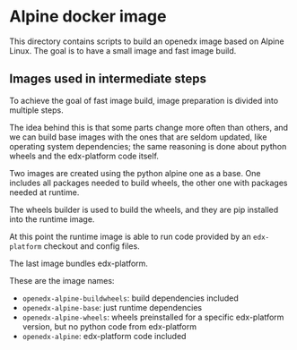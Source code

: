 Alpine docker image
===================

This directory contains scripts to build an openedx image based
on Alpine Linux. The goal is to have a small image and fast image build.

Images used in intermediate steps
---------------------------------

To achieve the goal of fast image build, image preparation is divided into multiple steps.

The idea behind this is that some parts change more often than others, and we can build base images with the ones that are seldom updated, like operating system dependencies; the same reasoning is done about python wheels and the edx-platform code itself.

Two images are created using the python alpine one as a base.
One includes all packages needed to build wheels, the other one with packages needed at runtime.

The wheels builder is used to build the wheels, and they are pip installed into the runtime image.

At this point the runtime image is able to run code provided by an `edx-platform` checkout and config files.

The last image bundles edx-platform.

These are the image names:

* `openedx-alpine-buildwheels`: build dependencies included
* `openedx-alpine-base`: just runtime dependencies
* `openedx-alpine-wheels`: wheels preinstalled for a specific edx-platform version, but no python code from edx-platform
* `openedx-alpine`: edx-platform code included

